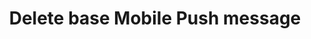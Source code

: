 ---
title: Delete base Mobile Push message
excerpt: The method is used for deleting the base Mobile Push message.
api:
  file: yespo.json
  operationId: deleteMobilePushMessage
hidden: false
---